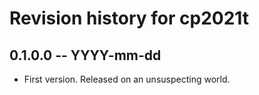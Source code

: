 # Revision history for cp2021t

## 0.1.0.0 -- YYYY-mm-dd

* First version. Released on an unsuspecting world.
